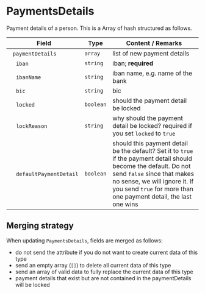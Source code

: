 # PaymentsDetails

Payment details of a person. This is a Array of hash structured as follows.

Field | Type | Content / Remarks
---|---|---
&nbsp;&nbsp;`paymentDetails` | `array` | list of new payment details
&nbsp;&nbsp;&nbsp;&nbsp;`iban` | `string` | iban; **required**
&nbsp;&nbsp;&nbsp;&nbsp;`ibanName` | `string` | iban name, e.g. name of the bank
&nbsp;&nbsp;&nbsp;&nbsp;`bic` | `string` | bic
&nbsp;&nbsp;&nbsp;&nbsp;`locked` | `boolean` | should the payment detail be locked
&nbsp;&nbsp;&nbsp;&nbsp;`lockReason` | `string` | why should the payment detail be locked? required if you set `locked` to `true`
&nbsp;&nbsp;&nbsp;&nbsp;`defaultPaymentDetail` | `boolean` | should this payment detail be the default? Set it to `true` if the payment detail should become the default. Do not send `false` since that makes no sense, we will ignore it. If you send `true` for more than one payment detail, the last one wins

## Merging strategy

When updating `PaymentsDetails`, fields are merged as follows:

* do not send the attribute if you do not want to create current data of this type
* send an empty array (`[]`) to delete all current data of this type
* send an array of valid data to fully replace the current data of this type
* payment details that exist but are not contained in the paymentDetails will be locked